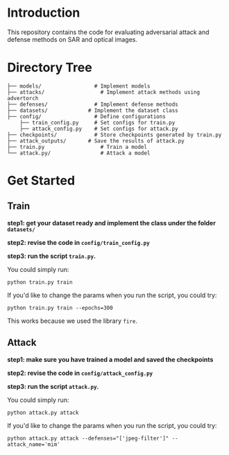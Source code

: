 # Introduction
This repository contains the code for evaluating adversarial attack and defense methods on SAR and optical images.

# Directory Tree
```
├── models/           		# Implement models
├── attacks/         		  # Implement attack methods using advertorch
├── defenses/          		# Implement defense methods
├── datasets/             # Implement the dataset class
├── config/        	   		# Define configurations
	├── train_config.py     # Set configs for train.py
	├── attack_config.py    # Set configs for attack.py
├── checkpoints/        	# Store checkpoints generated by train.py
├── attack_outputs/       # Save the results of attack.py
├── train.py        		  # Train a model
└── attack.py/       		  # Attack a model
```

# Get Started
## Train
**step1: get your dataset ready and implement the class under the folder `datasets/`**

**step2: revise the code in `config/train_config.py`**

**step3: run the script `train.py`.**

You could simply run:
```
python train.py train
```

If you'd like to change the params when you run the script, you could try:
```
python train.py train --epochs=300
```

This works because we used the library `fire`.

## Attack

**step1: make sure you have trained a model and saved the checkpoints**

**step2: revise the code in `config/attack_config.py`**

**step3: run the script `attack.py`.**

You could simply run:
```
python attack.py attack
```

If you'd like to change the params when you run the script, you could try:
```
python attack.py attack --defenses="['jpeg-filter']" --attack_name='mim'
```
